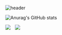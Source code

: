 ![header](https://capsule-render.vercel.app/api?type=Slice&color=auto&height=300&section=header&text=Hi%20MingiHub&fontSize=90)

![Anurag's GitHub stats](https://github-readme-stats.vercel.app/api?username=jungmg&count_private=true)

<a href="https://www.facebook.com/profile.php?id=100005521683482" target="_blank"><img src="https://img.shields.io/badge/FACEBOOK-1877F2?style=flat-square&logo=[Facebook]&logoColor=white"/></a> 
<a href="https://www.instagram.com/m.ingi/">
    <img 
        src="http://img.shields.io/badge/-black(ex.222222)?style=flat&logo=src(ex.Instagram)&link=https://www.instagram.com//"
        style="height : auto; margin-left : 10px; margin-right : 10px;"/>
